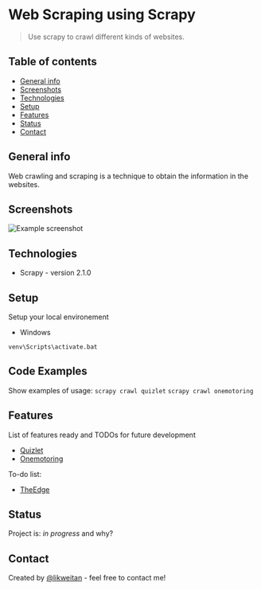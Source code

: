 # Web Scraping using Scrapy

> Use scrapy to crawl different kinds of websites.

## Table of contents

- [General info](#general-info)
- [Screenshots](#screenshots)
- [Technologies](#technologies)
- [Setup](#setup)
- [Features](#features)
- [Status](#status)
- [Contact](#contact)

## General info

Web crawling and scraping is a technique to obtain the information in the websites.

## Screenshots

![Example screenshot](http://s1.wailian.download/2020/05/13/Capture.png)

## Technologies

- Scrapy - version 2.1.0

## Setup

Setup your local environement

- Windows

```
venv\Scripts\activate.bat
```

## Code Examples

Show examples of usage:
`scrapy crawl quizlet`
`scrapy crawl onemotoring`

## Features

List of features ready and TODOs for future development

- [Quizlet](https://quizlet.com/)
- [Onemotoring](https://www.onemotoring.com.sg/content/onemotoring/home/driving/traffic_information/traffic-cameras/woodlands.html)

To-do list:

- [TheEdge](https://www.theedgemarkets.com/categories/malaysia)

## Status

Project is: _in progress_ and why?

## Contact

Created by [@likweitan](https://likweitan.github.io/) - feel free to contact me!
